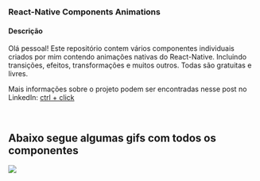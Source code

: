 ### React-Native Components Animations

#### Descrição
Olá pessoal! Este repositório contem vários componentes individuais criados por mim contendo animações nativas do React-Native. Incluindo transições, efeitos, transformações e muitos outros. Todas são gratuitas e livres.


Mais informações sobre o projeto podem ser encontradas nesse post no LinkedIn: [ctrl + click](https://www.linkedin.com/feed/update/urn:li:activity:6789932111492210689/)

<br/>

## Abaixo segue algumas gifs com todos os componentes
![](fotos_do_projeto/downloadButton/gif.gif)

